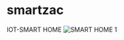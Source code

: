 # smartzac
IOT-SMART HOME 
![SMART HOME 1](https://user-images.githubusercontent.com/131695835/234075503-5fca73d1-dce1-4ed8-9afa-af426d97aa79.png)
